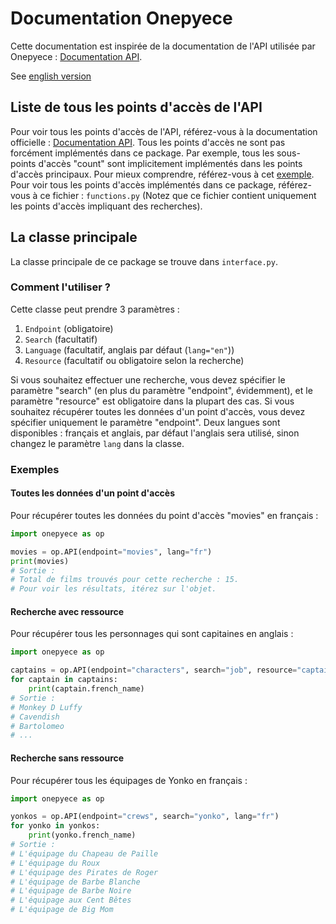 # Documentation Onepyece

Cette documentation est inspirée de la documentation de l'API utilisée par Onepyece : [Documentation API](https://api-onepiece.com/documentation).

See [english version](/docs/README.en.md)

## Liste de tous les points d'accès de l'API

Pour voir tous les points d'accès de l'API, référez-vous à la documentation officielle : [Documentation API](https://api-onepiece.com/documentation).
Tous les points d'accès ne sont pas forcément implémentés dans ce package. Par exemple, tous les sous-points d'accès "count" sont implicitement implémentés dans les points d'accès principaux. Pour mieux comprendre, référez-vous à cet [exemple](examples.py).
Pour voir tous les points d'accès implémentés dans ce package, référez-vous à ce fichier : `functions.py` (Notez que ce fichier contient uniquement les points d'accès impliquant des recherches).

## La classe principale

La classe principale de ce package se trouve dans `interface.py`.

### Comment l'utiliser ?

Cette classe peut prendre 3 paramètres :

1. `Endpoint` (obligatoire)
2. `Search` (facultatif)
3. `Language` (facultatif, anglais par défaut (`lang="en"`))
4. `Resource` (facultatif ou obligatoire selon la recherche)

Si vous souhaitez effectuer une recherche, vous devez spécifier le paramètre "search" (en plus du paramètre "endpoint", évidemment), et le paramètre "resource" est obligatoire dans la plupart des cas. Si vous souhaitez récupérer toutes les données d'un point d'accès, vous devez spécifier uniquement le paramètre "endpoint". Deux langues sont disponibles : français et anglais, par défaut l'anglais sera utilisé, sinon changez le paramètre `lang` dans la classe.

### Exemples

#### Toutes les données d'un point d'accès

Pour récupérer toutes les données du point d'accès "movies" en français :
```python
import onepyece as op

movies = op.API(endpoint="movies", lang="fr")
print(movies)
# Sortie : 
# Total de films trouvés pour cette recherche : 15.
# Pour voir les résultats, itérez sur l'objet.
```

#### Recherche avec ressource

Pour récupérer tous les personnages qui sont capitaines en anglais :
```python
import onepyece as op

captains = op.API(endpoint="characters", search="job", resource="captain", lang="en")
for captain in captains:
    print(captain.french_name)
# Sortie :
# Monkey D Luffy
# Cavendish
# Bartolomeo
# ...
```

#### Recherche sans ressource

Pour récupérer tous les équipages de Yonko en français :
```python
import onepyece as op

yonkos = op.API(endpoint="crews", search="yonko", lang="fr")
for yonko in yonkos:
    print(yonko.french_name)
# Sortie :
# L'équipage du Chapeau de Paille
# L'équipage du Roux
# L'équipage des Pirates de Roger
# L'équipage de Barbe Blanche
# L'équipage de Barbe Noire
# L'équipage aux Cent Bêtes
# L'équipage de Big Mom
```
